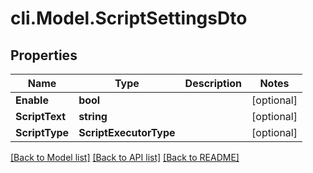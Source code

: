 # cli.Model.ScriptSettingsDto

## Properties

Name | Type | Description | Notes
------------ | ------------- | ------------- | -------------
**Enable** | **bool** |  | [optional] 
**ScriptText** | **string** |  | [optional] 
**ScriptType** | **ScriptExecutorType** |  | [optional] 

[[Back to Model list]](../README.md#documentation-for-models) [[Back to API list]](../README.md#documentation-for-api-endpoints) [[Back to README]](../README.md)

